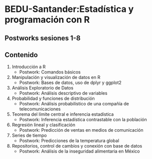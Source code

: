 # BEDU-Santander:Estadística y programación con R
## Postworks sesiones 1-8

## Contenido
 
1. Introducción a R
   + Postwork: Comandos básicos
2. Manipulación y visualización de datos en R
   + Postwork: Bases de datos, uso de dplyr y ggplot2
3. Análisis Exploratorio de Datos
   + Postwork: Análisis descriptivo de variables
4. Probabilidad y funciones de distribución
   + Postwork: Análisis probabilístico de una compañía de telecomunicaciones
5. Teorema del límite central e inferencia estadística
   + Postwork: Inferencia estadística contrastable con la población 
6. Regresión lineal y clasificación
   + Postwork: Predicción de ventas en medios de comunicación
7. Series de tiempo
   + Postwork: Predicciones de la temperatura global 
8. Repositorios, control de cambios y conexión con base de datos
   + Postwork: Análisis de la inseguridad alimentaria en México
